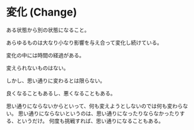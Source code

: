 # 変化 (Change)

ある状態から別の状態になること。

あらゆるものは大なり小なり影響を与え合って変化し続けている。

変化の中には時間の経過がある。

変えられないものはない。

しかし、思い通りに変わるとは限らない。

良くなることもあるし、悪くなることもある。

思い通りにならないからといって、何も変えようとしないのでは何も変わらない。
思い通りにならないというのは、思い通りになったりならなかったりする、というだけ。
何度も挑戦すれば、思い通りになることもある。
